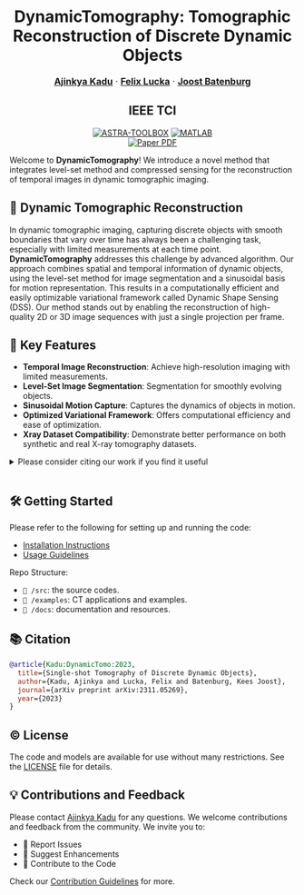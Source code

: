 <p align="center">
  <p align="center">
    <h1 align="center">DynamicTomography: Tomographic Reconstruction of Discrete Dynamic Objects </h1>
  </p>
  <p align="center" style="font-size:16px">
    <a target="_blank" href="https://ajinkyakadu.github.io/"><strong>Ajinkya Kadu</strong></a>
    ·
    <a target="_blank" href="https://felixlucka.github.io/"><strong>Felix Lucka</strong></a>
    ·
    <a target="_blank" href="https://scholar.google.com/citations?user=YYH0BjEAAAAJ&hl=en"><strong>Joost Batenburg</strong></a>
  </p>
  <h2 align="center">IEEE TCI</h2>
  <div align="center"></div> 

  <p align="center">
    <a href="https://astra-toolbox.com/"><img alt="ASTRA-TOOLBOX" src="https://img.shields.io/badge/astra%20toolbox-8A2BE2"></a>
    <a href="https://www.mathworks.com/products/matlab.html"><img alt="MATLAB" src="https://img.shields.io/badge/MATLAB-FFFF00"></a>
    <br>
    <a href='https://arxiv.org/pdf/2311.05269.pdf'>
      <img src='https://img.shields.io/badge/Paper-PDF-green?style=for-the-badge&logo=arXiv&logoColor=green' alt='Paper PDF'>
    </a>
  </p>
<p align="center">



Welcome to **DynamicTomography**! We introduce a novel method that integrates level-set method and compressed sensing for the reconstruction of temporal images in dynamic tomographic imaging.

## 🚀 Dynamic Tomographic Reconstruction

In dynamic tomographic imaging, capturing discrete objects with smooth boundaries that vary over time has always been a challenging task, especially with limited measurements at each time point. **DynamicTomography** addresses this challenge by advanced algorithm. Our approach combines spatial and temporal information of dynamic objects, using the level-set method for image segmentation and a sinusoidal basis for motion representation. This results in a computationally efficient and easily optimizable variational framework called Dynamic Shape Sensing (DSS). Our method stands out by enabling the reconstruction of high-quality 2D or 3D image sequences with just a single projection per frame.


## 🌈 Key Features

- **Temporal Image Reconstruction**: Achieve high-resolution imaging with limited measurements.
- **Level-Set Image Segmentation**: Segmentation for smoothly evolving objects.
- **Sinusoidal Motion Capture**: Captures the dynamics of objects in motion.
- **Optimized Variational Framework**: Offers computational efficiency and ease of optimization.
- **Xray Dataset Compatibility**: Demonstrate better performance on both synthetic and real X-ray tomography datasets.

<details><summary>Please consider citing our work if you find it useful</summary>

```bibtex
@article{Kadu:DynamicTomo:2023,
  title={Single-shot Tomography of Discrete Dynamic Objects},
  author={Kadu, Ajinkya and Lucka, Felix and Batenburg, Kees Joost},
  journal={arXiv preprint arXiv:2311.05269},
  year={2023}
}
```
</details>
<br>

## 🛠 Getting Started

Please refer to the following for setting up and running the code:

- [Installation Instructions](#installation-instructions)
- [Usage Guidelines](#usage-guidelines)

Repo Structure:

- `📁 /src`: the source codes.
- `📁 /examples`: CT applications and examples.
- `📁 /docs`: documentation and resources.

## 📚 Citation  
```bibtex
@article{Kadu:DynamicTomo:2023,
  title={Single-shot Tomography of Discrete Dynamic Objects},
  author={Kadu, Ajinkya and Lucka, Felix and Batenburg, Kees Joost},
  journal={arXiv preprint arXiv:2311.05269},
  year={2023}
}
```

## ©️ License
The code and models are available for use without many restrictions. 
See the [LICENSE](LICENSE) file for details. 


## 💡 Contributions and Feedback
Please contact [Ajinkya Kadu](https://ajinkyakadu.github.io/) for any questions. We welcome contributions and feedback from the community. We invite you to:

- 🐛 Report Issues
- 🌟 Suggest Enhancements
- 🤝 Contribute to the Code

Check our [Contribution Guidelines](#contribution-guidelines) for more.
